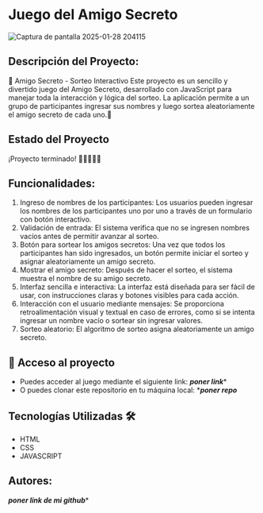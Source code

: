 # Juego del Amigo Secreto 
![Captura de pantalla 2025-01-28 204115](https://github.com/user-attachments/assets/1500eb6f-5189-441b-bdc4-90db5c58d10f)

## Descripción del Proyecto: 
🎁 Amigo Secreto - Sorteo Interactivo
Este proyecto es un sencillo y divertido juego del Amigo Secreto, desarrollado con JavaScript para manejar toda la interacción y lógica del sorteo. La aplicación permite a un grupo de participantes ingresar sus nombres y luego sortea aleatoriamente el amigo secreto de cada uno.🎉

## Estado del Proyecto
¡Proyecto terminado! 
🌟🌟🌟🌟🌟

## Funcionalidades:
1. Ingreso de nombres de los participantes:
    Los usuarios pueden ingresar los nombres de los participantes uno por uno a través de un formulario con botón interactivo.
2. Validación de entrada:
   El sistema verifica que no se ingresen nombres vacíos antes de permitir avanzar al sorteo.
3. Botón para sortear los amigos secretos:
   Una vez que todos los participantes han sido ingresados, un botón permite iniciar el sorteo y asignar aleatoriamente un amigo secreto.
4. Mostrar el amigo secreto:
   Después de hacer el sorteo, el sistema muestra el nombre de su amigo secreto.
5. Interfaz sencilla e interactiva:
   La interfaz está diseñada para ser fácil de usar, con instrucciones claras y botones visibles para cada acción.
6. Interacción con el usuario mediante mensajes:
   Se proporciona retroalimentación visual y textual en caso de errores, como si se intenta ingresar un nombre vacío o sortear sin ingresar valores.
7. Sorteo aleatorio:
   El algoritmo de sorteo asigna aleatoriamente un amigo secreto.

## 📁 Acceso al proyecto
- Puedes acceder al juego mediante el siguiente link: *******poner link********
- O puedes clonar este repositorio en tu máquina local: ******poner repo*****

## Tecnologías Utilizadas 🛠️
- HTML
- CSS
- JAVASCRIPT

## Autores: 
***poner link de mi github****




